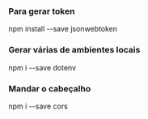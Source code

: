 ### Para gerar token 
npm install --save jsonwebtoken

### Gerar várias de ambientes locais
npm i --save dotenv

### Mandar o cabeçalho 
npm i --save cors